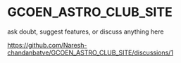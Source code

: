 # GCOEN_ASTRO_CLUB_SITE

ask doubt, suggest features, or discuss anything here

https://github.com/Naresh-chandanbatve/GCOEN_ASTRO_CLUB_SITE/discussions/1
